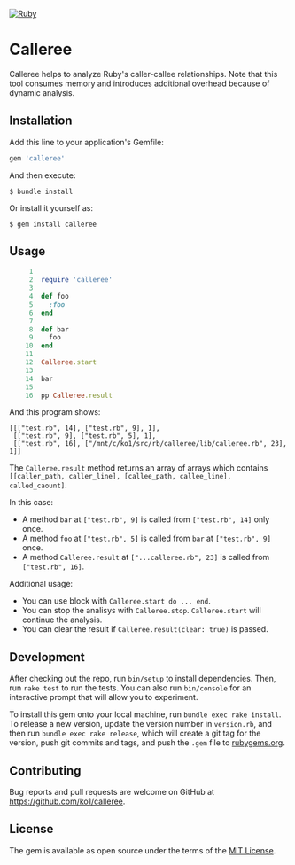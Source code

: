 [![Ruby](https://github.com/ko1/calleree/actions/workflows/ruby.yml/badge.svg)](https://github.com/ko1/calleree/actions/workflows/ruby.yml)

# Calleree

Calleree helps to analyze Ruby's caller-callee relationships.
Note that this tool consumes memory and introduces additional overhead because of dynamic analysis.

## Installation

Add this line to your application's Gemfile:

```ruby
gem 'calleree'
```

And then execute:

    $ bundle install

Or install it yourself as:

    $ gem install calleree

## Usage

```ruby
     1
     2  require 'calleree'
     3
     4  def foo
     5    :foo
     6  end
     7
     8  def bar
     9    foo
    10  end
    11
    12  Calleree.start
    13
    14  bar
    15
    16  pp Calleree.result
```

And this program shows:

```
[[["test.rb", 14], ["test.rb", 9], 1],
 [["test.rb", 9], ["test.rb", 5], 1],
 [["test.rb", 16], ["/mnt/c/ko1/src/rb/calleree/lib/calleree.rb", 23], 1]]
```

The `Calleree.result` method returns an array of arrays which contains `[[caller_path, caller_line], [callee_path, callee_line], called_caount]`.

In this case:

* A method `bar` at `["test.rb", 9]` is called from `["test.rb", 14]` only once.
* A method `foo` at `["test.rb", 5]` is called from `bar` at  `["test.rb", 9]` once.
* A method `Calleree.result` at `["...calleree.rb", 23]` is called from `["test.rb", 16]`.

Additional usage:

* You can use block with `Calleree.start do ... end`.
* You can stop the analisys with `Calleree.stop`. `Calleree.start` will continue the analysis.
* You can clear the result if `Calleree.result(clear: true)` is passed.

## Development

After checking out the repo, run `bin/setup` to install dependencies. Then, run `rake test` to run the tests. You can also run `bin/console` for an interactive prompt that will allow you to experiment.

To install this gem onto your local machine, run `bundle exec rake install`. To release a new version, update the version number in `version.rb`, and then run `bundle exec rake release`, which will create a git tag for the version, push git commits and tags, and push the `.gem` file to [rubygems.org](https://rubygems.org).

## Contributing

Bug reports and pull requests are welcome on GitHub at https://github.com/ko1/calleree.

## License

The gem is available as open source under the terms of the [MIT License](https://opensource.org/licenses/MIT).
